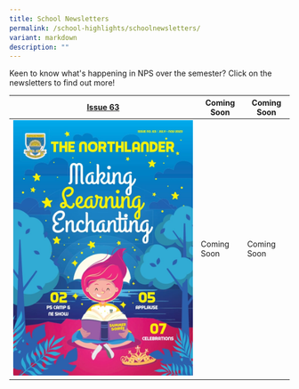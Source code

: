 ```yaml
---
title: School Newsletters
permalink: /school-highlights/schoolnewsletters/
variant: markdown
description: ""
---
```

Keen to know what's happening in NPS over the semester? Click on the newsletters to find out more!



| [Issue 63](https://drive.google.com/file/d/1KVO7YGd1Bt6QE9kpGISGilolEJz7-Pya/view?usp=sharing)| Coming Soon | Coming Soon |
| -------- | -------- | -------- |
|     ![](/images/Photos%20Used/Newsletters/WhatsApp_Image_2023_11_23_at_11_56_14_AM.jpeg)|Coming Soon | Coming Soon|
